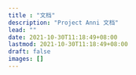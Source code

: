```yaml
---
title : "文档"
description: "Project Anni 文档"
lead: ""
date: 2021-10-30T11:18:49+08:00
lastmod: 2021-10-30T11:18:49+08:00
draft: false
images: []
---
```

